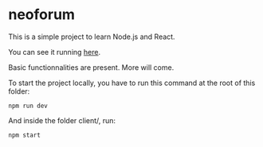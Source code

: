 # neoforum

This is a simple project to learn Node.js and React.

You can see it running [here](https://neoforum.herokuapp.com/).

Basic functionnalities are present. More will come.

To start the project locally, you have to run this command at the root of this folder:

`npm run dev`

And inside the folder client/, run:

`npm start`

